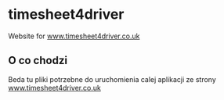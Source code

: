 # timesheet4driver
Website for www.timesheet4driver.co.uk

## O co chodzi
Beda tu pliki potrzebne do uruchomienia calej aplikacji ze strony www.timesheet4driver.co.uk
